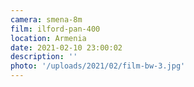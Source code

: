 ```yaml
---
camera: smena-8m
film: ilford-pan-400
location: Armenia
date: 2021-02-10 23:00:02
description: ''
photo: '/uploads/2021/02/film-bw-3.jpg'
---
```

